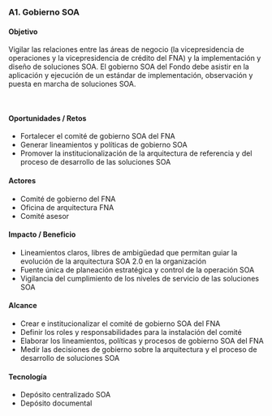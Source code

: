 ### A1. Gobierno SOA
#### Objetivo
Vigilar las relaciones entre las áreas de negocio (la vicepresidencia de operaciones y la vicepresidencia de crédito del FNA) y la implementación y diseño de soluciones SOA. El gobierno SOA del Fondo debe asistir en la aplicación y ejecución de un estándar de implementación, observación y puesta en marcha de soluciones SOA.

<br>

#### Oportunidades / Retos
- Fortalecer el comité de gobierno SOA del FNA
- Generar lineamientos y políticas de gobierno SOA
- Promover la institucionalización de la arquitectura de referencia y del proceso de desarrollo de las soluciones SOA

#### Actores
- Comité de gobierno del FNA
- Oficina de arquitectura FNA
- Comité asesor 

#### Impacto / Beneficio
- Lineamientos claros, libres de ambigüedad que permitan guiar la evolución de la arquitectura SOA 2.0 en la organización
- Fuente única de planeación estratégica y control de la operación SOA
- Vigilancia del cumplimiento de los niveles de servicio de las soluciones SOA​

#### Alcance
- Crear e institucionalizar el comité de gobierno SOA del FNA
- Definir los roles y responsabilidades para la instalación del comité
- Elaborar los lineamientos, políticas y procesos de gobierno SOA del FNA
- Medir las decisiones de gobierno sobre la arquitectura y el proceso de desarrollo de soluciones SOA

#### Tecnología
- Depósito centralizado SOA
- Depósito documental

<br>
